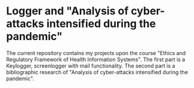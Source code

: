 # Logger and "Analysis of cyber-attacks intensified during the pandemic"
The current repository contains my projects upon the course "Ethics and Regulatory Framework of Health Information Systems".
The first part is a Keylogger, screenlogger with mail functionality.
The second part is a bibliographic research of "Analysis of cyber-attacks intensified during the pandemic".
